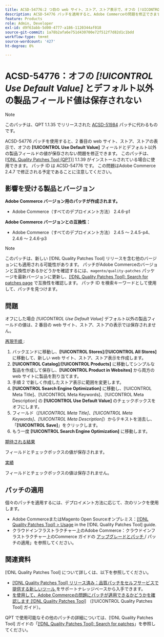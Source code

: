 ```yaml
---
title: ACSD-54776:2 つ目の web サイト、ストア、ストア表示で、オフの [!UICONTROL Use Default Value] とデフォルト以外の製品フィールドの値が保存されない
description: ACSD-54776 パッチを適用すると、Adobe Commerceの問題を修正できます。この問題では、2 番目の web サイト、ストア、ストアの表示に対して、オフの [!UICONTROL Use Default Value] フィールドとデフォルト以外の製品フィールドの値が保存されません。
feature: Products
role: Admin, Developer
exl-id: d9f63abb-5d00-4777-a186-1120344af018
source-git-commit: 1a78b2afa6e751d430700e72f512f7d82d1c1bdd
workflow-type: tm+mt
source-wordcount: '427'
ht-degree: 0%

---
```


# ACSD-54776：オフの *[!UICONTROL Use Default Value]* とデフォルト以外の製品フィールド値は保存されない

>[!NOTE]
>
>このパッチは、QPT 1.1.35 でリリースされた [ACSD-51984](/help/tools/quality-patches-tool/patches-available-in-qpt/v1-1-35/acsd-51984-unchecked-used-default-value-and-non-default-product-field-values-are-not-saved.md) パッチに代わるものです。

ACSD-54776 パッチを使用すると、2 番目の web サイト、ストア、ストアの表示で、オフの **[!UICONTROL Use Default Value]** フィールドとデフォルト以外の製品フィールドの値が保存されない問題を修正できます。 このパッチは、[[!DNL Quality Patches Tool (QPT)]](https://experienceleague.adobe.com/en/docs/commerce-knowledge-base/kb/announcements/commerce-announcements/magento-quality-patches-released-new-tool-to-self-serve-quality-patches) 1.1.39 がインストールされている場合に使用できます。 パッチ ID は ACSD-54776 です。 この問題はAdobe Commerce 2.4.7 で修正される予定であることに注意してください。

## 影響を受ける製品とバージョン

**Adobe Commerce バージョン用のパッチが作成されます。**

* Adobe Commerce（すべてのデプロイメント方法） 2.4.6-p1

**Adobe Commerce バージョンとの互換性：**

* Adobe Commerce（すべてのデプロイメント方法） 2.4.5 ～ 2.4.5-p4、2.4.6 ～ 2.4.6-p3

>[!NOTE]
>
>このパッチは、新しい [!DNL Quality Patches Tool] リリースを含む他のバージョンにも適用される可能性があります。 パッチがAdobe Commerceのバージョンと互換性があるかどうかを確認するには、`magento/quality-patches` パッケージを最新バージョンに更新し、[[!DNL Quality Patches Tool]: Search for patches page](https://experienceleague.adobe.com/tools/commerce-quality-patches/index.html) で互換性を確認します。 パッチ ID を検索キーワードとして使用して、パッチを見つけます。

## 問題

オフにした場合 *[!UICONTROL Use Default Value]* デフォルト以外の製品フィールドの値は、2 番目の web サイト、ストア、ストアの表示では保存されません。

<u> 再現手順 </u>:

1. バックエンドに移動し、**[!UICONTROL Stores]**/**[!UICONTROL All Stores]** に移動して、新しい web サイト、ストア、ストア表示を作成します。
1. **[!UICONTROL Catalog]**/**[!UICONTROL Products]** に移動してシンプルな製品を作成して保存し、**[!UICONTROL Product in Websites]** から両方の web サイトに製品を割り当てます。
1. 手順 2 で新しく作成したストア表示に範囲を変更します。
1. **[!UICONTROL Search Engine Optimization]** に移動し、[!UICONTROL Meta Title]、[!UICONTROL Meta Keywords]、[!UICONTROL Meta Description] の **[!UICONTROL Use Default Value]** のチェックボックスをオフにします。
1. フィールド（*[!UICONTROL Meta Title]*、*[!UICONTROL Meta Keywords]*、*[!UICONTROL Meta Description]*）からテキストを消去し、「**[!UICONTROL Save]**」をクリックします。
1. もう一度 **[!UICONTROL Search Engine Optimization]** に移動します。

<u> 期待される結果 </u>

フィールドとチェックボックスの値が保存されます。

<u> 実績 </u>

フィールドとチェックボックスの値は保存されません。

## パッチの適用

個々のパッチを適用するには、デプロイメント方法に応じて、次のリンクを使用します。

* Adobe CommerceまたはMagento Open Sourceオンプレミス：[[!DNL Quality Patches Tool] > Usage](/help/tools/quality-patches-tool/usage.md) in the [!DNL Quality Patches Tool] guide.
* クラウドインフラストラクチャー上のAdobe Commerce：クラウドインフラストラクチャー上のCommerce ガイドの [ アップグレードとパッチ ](https://experienceleague.adobe.com/docs/commerce-cloud-service/user-guide/develop/upgrade/apply-patches.html)/ パッチの適用」を参照してください。

## 関連資料

[!DNL Quality Patches Tool] について詳しくは、以下を参照してください。

* [[!DNL Quality Patches Tool]  リリース済み：品質パッチをセルフサービスで提供する新しいツール ](https://experienceleague.adobe.com/en/docs/commerce-knowledge-base/kb/announcements/commerce-announcements/magento-quality-patches-released-new-tool-to-self-serve-quality-patches) をサポートナレッジベースから入手できます。
* [ を使用して、Adobe Commerceの問題にパッチが適用できるかどうかを確認します  [!DNL Quality Patches Tool]](/help/tools/quality-patches-tool/patches-available-in-qpt/check-patch-for-magento-issue-with-magento-quality-patches.md) （[!UICONTROL Quality Patches Tool] ガイド）。


QPT で使用可能なその他のパッチの詳細については、[!DNL Quality Patches Tool] ガイドの「[[!DNL Quality Patches Tool]: Search for patches](<https://experienceleague.adobe.com/tools/commerce-quality-patches/index.html>)」を参照してください。
